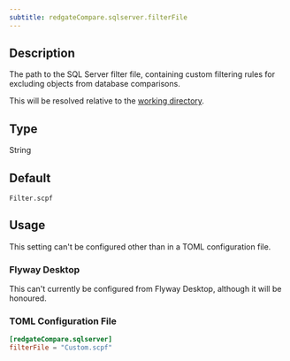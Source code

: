 ```yaml
---
subtitle: redgateCompare.sqlserver.filterFile
---
```


## Description

The path to the SQL Server filter file, containing custom filtering rules for excluding objects from database comparisons.

This will be resolved relative to the [working directory](<Command-line Parameters/Working Directory Parameter>).

## Type

String

## Default

`Filter.scpf`

## Usage

This setting can't be configured other than in a TOML configuration file.

### Flyway Desktop

This can't currently be configured from Flyway Desktop, although it will be honoured.

### TOML Configuration File

```toml
[redgateCompare.sqlserver]
filterFile = "Custom.scpf"
```
